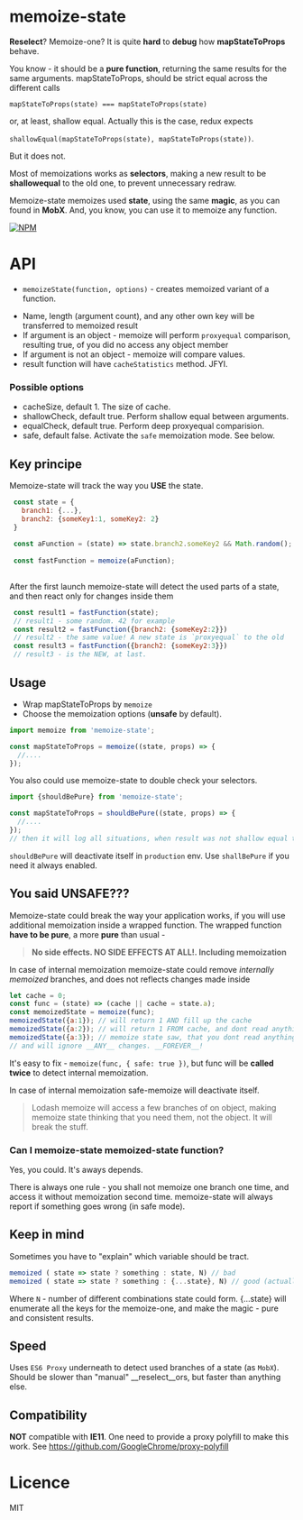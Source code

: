 memoize-state
=====
__Reselect__? Memoize-one? It is quite __hard__ to __debug__ how __mapStateToProps__ behave.

You know - it should be a __pure function__, returning the same results for the same arguments. 
mapStateToProps, should be strict equal across the different calls

`mapStateToProps(state) === mapStateToProps(state)`

or, at least, shallow equal. Actually this is the case, redux expects
 
`shallowEqual(mapStateToProps(state), mapStateToProps(state))`.

But it does not.

Most of memoizations works as __selectors__, making a new result to be __shallowequal__ to the old one, to prevent
unnecessary redraw.

Memoize-state memoizes used __state__, using the same __magic__, as you can found in __MobX__.
And, you know, you can use it to memoize any function.

[![NPM](https://nodei.co/npm/memoize-state.png?downloads=true&stars=true)](https://nodei.co/npm/memoize-state/)

# API
* `memoizeState(function, options)` - creates memoized variant of a function.
- Name, length (argument count), and any other own key will be transferred to memoized result
- If argument is an object - memoize will perform `proxyequal` comparison, resulting true, of you did no access any object member
- If argument is not an object - memoize will compare values.
- result function will have `cacheStatistics` method. JFYI.


### Possible options
- cacheSize, default 1. The size of cache.
- shallowCheck, default true. Perform shallow equal between arguments.
- equalCheck, default true. Perform deep proxyequal comparision.
- safe, default false. Activate the `safe` memoization mode. See below. 

## Key principe
Memoize-state will track the way you __USE__ the state.
```js
 const state = {
   branch1: {...},
   branch2: {someKey1:1, someKey2: 2}
 }
 
 const aFunction = (state) => state.branch2.someKey2 && Math.random();
 
 const fastFunction = memoize(aFunction);
 
```
After the first launch memoize-state will detect the used parts of a state, and then react only for changes inside them
```js
 const result1 = fastFunction(state); 
 // result1 - some random. 42 for example
 const result2 = fastFunction({branch2: {someKey2:2}})
 // result2 - the same value! A new state is `proxyequal` to the old
 const result3 = fastFunction({branch2: {someKey2:3}})
 // result3 - is the NEW, at last.   
```

## Usage
* Wrap mapStateToProps by `memoize`
* Choose the memoization options (__unsafe__ by default).

```js
import memoize from 'memoize-state';

const mapStateToProps = memoize((state, props) => {
  //....
});
```

You also could use memoize-state to double check your selectors.
```js
import {shouldBePure} from 'memoize-state';

const mapStateToProps = shouldBePure((state, props) => {
  //....
});
// then it will log all situations, when result was not shallow equal to the old one, but should.
```
`shouldBePure` will deactivate itself in `production` env. Use `shallBePure` if you need it always enabled.

## You said UNSAFE???
Memoize-state could break the way your application works, if you will use additional memoization inside a wrapped function.
The wrapped function __have to be pure__, a more __pure__ than usual -

> __No side effects. NO SIDE EFFECTS AT ALL!. Including memoization__

In case of internal memoization memoize-state could remove _internally memoized_ branches, and does not reflects changes made inside
```js
let cache = 0;
const func = (state) => (cache || cache = state.a);
const memoizedState = memoize(func);
memoizedState({a:1}); // will return 1 AND fill up the cache
memoizedState({a:2}); // will return 1 FROM cache, and dont read anything from state
memoizedState({a:3}); // memoize state saw, that you dont read anything from a state.
// and will ignore __ANY__ changes. __FOREVER__!
``` 
It's easy to fix - `memoize(func, { safe: true })`, but func will be __called twice__ to detect internal memoization.

In case of internal memoization safe-memoize will deactivate itself.
  
> Lodash memoize will access a few branches of on object, making memoize state thinking that you need them, not the object.
It will break the stuff.  
  
### Can I memoize-state memoized-state function?
Yes, you could. It's aways depends.

There is always one rule - you shall not memoize one branch one time, and access it without memoization second time.
memoize-state will always report if something goes wrong (in safe mode).
  
## Keep in mind
Sometimes you have to "explain" which variable should be tract.
```js
memoized ( state => state ? something : state, N) // bad
memoized ( state => state ? something : {...state}, N) // good (actually way bad
```  
Where `N` - number of different combinations state could form. {...state} will enumerate all the keys for
the memoize-one, and make the magic - pure and consistent results.  
## Speed

Uses `ES6 Proxy` underneath to detect used branches of a state (as `MobX`). 
Should be slower than "manual" __reselect__ors, but faster than anything else. 

## Compatibility

__NOT__ compatible with __IE11__. One need to provide a proxy polyfill to make this work.
See https://github.com/GoogleChrome/proxy-polyfill

# Licence
MIT